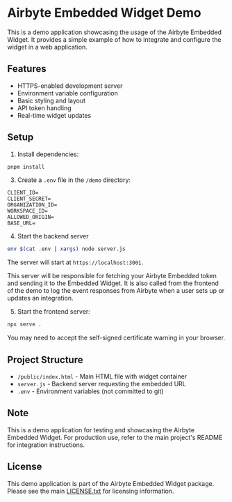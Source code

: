 # Airbyte Embedded Widget Demo

This is a demo application showcasing the usage of the Airbyte Embedded Widget. It provides a simple example of how to integrate and configure the widget in a web application.

## Features

- HTTPS-enabled development server
- Environment variable configuration
- Basic styling and layout
- API token handling
- Real-time widget updates

## Setup

1. Install dependencies:

```bash
pnpm install
```

3. Create a `.env` file in the `/demo` directory:

```env
CLIENT_ID=
CLIENT_SECRET=
ORGANIZATION_ID=
WORKSPACE_ID=
ALLOWED_ORIGIN=
BASE_URL=
```

4. Start the backend server

```bash
env $(cat .env | xargs) node server.js
```

The server will start at `https://localhost:3001`.

This server will be responsible for fetching your Airbyte Embedded token and sending it to the Embedded Widget. It is also called from the frontend of the demo to log the event responses from Airbyte when a user sets up or updates an integration.

5. Start the frontend server:

```bash
npx serve .
```

You may need to accept the self-signed certificate warning in your browser.

## Project Structure

- `/public/index.html` - Main HTML file with widget container
- `server.js` - Backend server requesting the embedded URL
- `.env` - Environment variables (not committed to git)

## Note

This is a demo application for testing and showcasing the Airbyte Embedded Widget. For production use, refer to the main project's README for integration instructions.

## License

This demo application is part of the Airbyte Embedded Widget package. Please see the main [LICENSE.txt](../LICENSE.txt) for licensing information.
